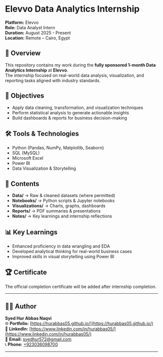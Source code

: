 # Elevvo Data Analytics Internship 

**Platform:** Elevvo    
**Role:** Data Analyst Intern  
**Duration:** August 2025 - Present  
**Location:** Remote – Cairo, Egypt

## 📌 Overview
This repository contains my work during the **fully sponsored 1-month Data Analytics Internship** at **Elevvo**.  
The internship focused on real-world data analysis, visualization, and reporting tasks aligned with industry standards.

## 🎯 Objectives
- Apply data cleaning, transformation, and visualization techniques
- Perform statistical analysis to generate actionable insights
- Build dashboards & reports for business decision-making

## 🛠️ Tools & Technologies
- Python (Pandas, NumPy, Matplotlib, Seaborn)
- SQL (MySQL)
- Microsoft Excel
- Power BI
- Data Visualization & Storytelling

## 📂 Contents
- **Data/** → Raw & cleaned datasets (where permitted)
- **Notebooks/** → Python scripts & Jupyter notebooks
- **Visualizations/** → Charts, graphs, dashboards
- **Reports/** → PDF summaries & presentations
- **Notes/** → Key learnings and internship reflections

## 📊 Key Learnings
- Enhanced proficiency in data wrangling and EDA
- Developed analytical thinking for real-world business cases
- Improved skills in visual storytelling using Power BI

## 🏆 Certificate
The official completion certificate will be added after internship completion.

---
## 🙋‍♂️ Author

**Syed Hur Abbas Naqvi**  
🌐 **Portfolio:** [https://hurabbas05.github.io/](https://hurabbas05.github.io/)  
🔗 **LinkedIn:**  [https://www.linkedin.com/in/hurabbas05/](https://www.linkedin.com/in/hurabbas05/)  
📧 **Email:**     [syedhur572@gmail.com](mailto:syedhur572@gmail.com)  
📞 **Phone:**     [+923036098700](tel:+923036098700)

---
